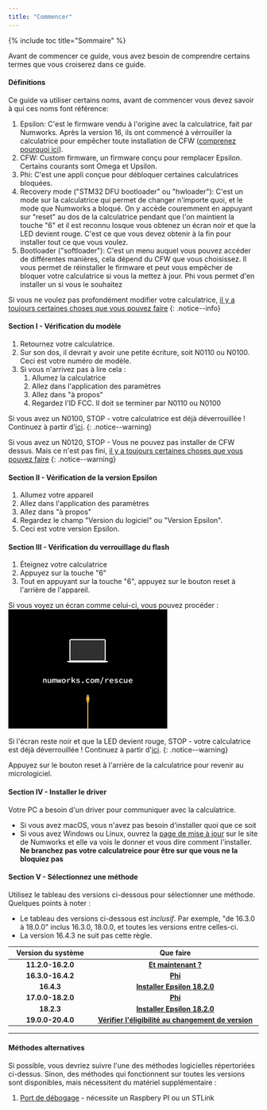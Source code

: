```yaml
---
title: "Commencer"
---
```


{% include toc title="Sommaire" %}

Avant de commencer ce guide, vous avez besoin de comprendre certains termes que vous croiserez dans ce guide.

#### Définitions

Ce guide va utiliser certains noms, avant de commencer vous devez savoir à qui ces noms font référence:

1. Epsilon: C'est le firmware vendu à l'origine avec la calculatrice, fait par Numworks. Après la version 16, ils ont commencé à vérrouiller la calculatrice pour empêcher toute installation de CFW ([comprenez pourquoi ici](https://tiplanet.org/forum/viewtopic.php?f=97&t=24968)).
2. CFW: Custom firmware, un firmware conçu pour remplacer Epsilon. Certains courants sont Omega et Upsilon.
3. Phi: C'est une appli conçue pour débloquer certaines calculatrices bloquées.
4. Recovery mode ("STM32 DFU bootloader" ou "hwloader"): C'est un mode sur la calculatrice qui permet de changer n'importe quoi, et le mode que Numworks a bloqué. On y accède couremment en appuyant sur "reset" au dos de la calculatrice pendant que l'on maintient la touche "6" et il est reconnu losque vous obtenez un écran noir et que la LED devient rouge. C'est ce que vous devez obtenir à la fin pour installer tout ce que vous voulez.
5. Bootloader ("softloader"): C'est un menu auquel vous pouvez accéder de différentes manières, cela dépend du CFW que vous choisissez. Il vous permet de réinstaller le firmware et peut vous empêcher de bloquer votre calculatrice si vous la mettez à jour. Phi vous permet d'en installer un si vous le souhaitez

Si vous ne voulez pas profondément modifier votre calculatrice, [il y a toujours certaines choses que vous pouvez faire](what-to-do-locked)
{: .notice--info}

#### Section I - Vérification du modèle

1. Retournez votre calculatrice.
2. Sur son dos, il devrait y avoir une petite écriture, soit N0110 ou N0100. Ceci est votre numéro de modèle.
3. Si vous n'arrivez pas à lire cela :
    1. Allumez la calculatrice
    2. Allez dans l'application des paramètres
    3. Allez dans "à propos"
    4. Regardez l'ID FCC. Il doit se terminer par N0110 ou N0100

Si vous avez un N0100, STOP - votre calculatrice est déjà déverrouillée ! Continuez à partir d'[ici](n0100-now-what).
{: .notice--warning}

Si vous avez un N0120, STOP - Vous ne pouvez pas installer de CFW dessus. Mais ce n'est pas fini, [il y a toujours certaines choses que vous pouvez faire](what-to-do-locked)
{: .notice--warning}



#### Section II - Vérification de la version Epsilon

1. Allumez votre appareil
2. Allez dans l'application des paramètres
3. Allez dans "à propos"
4. Regardez le champ "Version du logiciel" ou "Version Epsilon".
5. Ceci est votre version Epsilon.

#### Section III - Vérification du verrouillage du flash

1. Éteignez votre calculatrice
2. Appuyez sur la touche "6"
3. Tout en appuyant sur la touche "6", appuyez sur le bouton reset à l'arrière de l'appareil.

Si vous voyez un écran comme celui-ci, vous pouvez procéder :
![Epsilon 16 bootloader](images/screenshots/e16bl.png)

Si l'écran reste noir et que la LED devient rouge, STOP - votre calculatrice est déjà déverrouillée ! Continuez à partir d'[ici](n0110-now-what).
{: .notice--warning}

Appuyez sur le bouton reset à l'arrière de la calculatrice pour revenir au micrologiciel.

#### Section IV - Installer le driver

Votre PC a besoin d'un driver pour communiquer avec la calculatrice.
- Si vous avez macOS, vous n'avez pas besoin d'installer quoi que ce soit
- Si vous avez Windows ou Linux, ouvrez la [page de mise à jour](https://numworks.com/update) sur le site de Numworks et elle va vois le donner et vous dire comment l'installer. **Ne branchez pas votre calculatreice pour être sur que vous ne la bloquiez pas**

#### Section V - Sélectionnez une méthode

Utilisez le tableau des versions ci-dessous pour sélectionner une méthode. Quelques points à noter :
  + Le tableau des versions ci-dessous est *inclusif*. Par exemple, "de 16.3.0 à 18.0.0" inclus 16.3.0, 18.0.0, et toutes les versions entre celles-ci.
  + La version 16.4.3 ne suit pas cette règle.

<table>
  <colgroup>
    <col span="1" style="width: 20%;">
    <col span="1" style="width: 40%;">
  </colgroup>
  <thead>
    <tr>
      <th style="text-align: center">Version du système</th>
      <th style="text-align: center">Que faire</th>
    </tr>
  </thead>
  <tbody>
    <tr>
      <td style="text-align: center; font-weight: bold;">11.2.0-16.2.0</td>
      <td style="text-align: center; font-weight: bold;"><a href="n0110-now-what">Et maintenant ?</a></td>
    </tr>
    <tr>
      <td style="text-align: center; font-weight: bold;">16.3.0-16.4.2</td>
      <td style="text-align: center; font-weight: bold;"><a href="phi">Phi</a></td>
    </tr>
    <tr>
      <td style="text-align: center; font-weight: bold;">16.4.3</td>
      <td style="text-align: center; font-weight: bold;"><a href="install-epsilon-18-2-0">Installer Epsilon 18.2.0</a></td>
    </tr>
    <tr>
      <td style="text-align: center; font-weight: bold;">17.0.0-18.2.0</td>
      <td style="text-align: center; font-weight: bold;"><a href="phi">Phi</a></td>
    </tr>
    <tr>
      <td style="text-align: center; font-weight: bold;">18.2.3</td>
      <td style="text-align: center; font-weight: bold;"><a href="install-epsilon-18-2-0">Installer Epsilon 18.2.0</a></td>
    </tr>
    <tr>
      <td style="text-align: center; font-weight: bold;">19.0.0-20.4.0</td>
      <td style="text-align: center; font-weight: bold;"><a href="check-version-change-eligibility">Vérifier l'éligibilité au changement de version</a></td>
    </tr>
  </tbody>
</table>

---
#### Méthodes alternatives

Si possible, vous devriez suivre l'une des méthodes logicielles répertoriées ci-dessus.
Sinon, des méthodes qui fonctionnent sur toutes les versions sont disponibles, mais nécessitent du matériel supplémentaire :
1. [Port de débogage](https://tiplanet.org/forum/viewtopic.php?f=113&t=25191&p=263495#p263495) - nécessite un Raspbery PI ou un STLink
